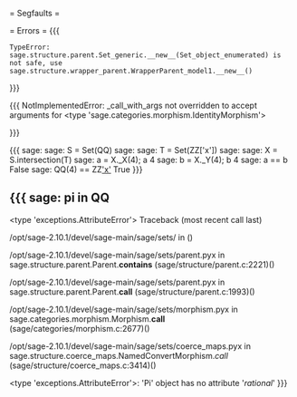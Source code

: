 = Segfaults =


= Errors =
{{{

    TypeError: sage.structure.parent.Set_generic.__new__(Set_object_enumerated) is not safe, use sage.structure.wrapper_parent.WrapperParent_model1.__new__()

}}}

{{{
    NotImplementedError: _call_with_args not overridden to accept arguments for <type 'sage.categories.morphism.IdentityMorphism'>

}}}

{{{
sage:         sage: S = Set(QQ)
sage:         sage: T = Set(ZZ['x'])
sage:         sage: X = S.intersection(T)
sage: a = X._X(4); a
4
sage: b = X._Y(4); b
4
sage: a == b
False
sage: QQ(4) == ZZ['x'](4)
True
}}}

{{{
sage: pi in QQ
---------------------------------------------------------------------------
<type 'exceptions.AttributeError'>        Traceback (most recent call last)

/opt/sage-2.10.1/devel/sage-main/sage/sets/<ipython console> in <module>()

/opt/sage-2.10.1/devel/sage-main/sage/sets/parent.pyx in sage.structure.parent.Parent.__contains__ (sage/structure/parent.c:2221)()

/opt/sage-2.10.1/devel/sage-main/sage/sets/parent.pyx in sage.structure.parent.Parent.__call__ (sage/structure/parent.c:1993)()

/opt/sage-2.10.1/devel/sage-main/sage/sets/morphism.pyx in sage.categories.morphism.Morphism.__call__ (sage/categories/morphism.c:2677)()

/opt/sage-2.10.1/devel/sage-main/sage/sets/coerce_maps.pyx in sage.structure.coerce_maps.NamedConvertMorphism._call_ (sage/structure/coerce_maps.c:3414)()

<type 'exceptions.AttributeError'>: 'Pi' object has no attribute '_rational_'
}}}

